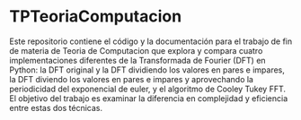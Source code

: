 # TPTeoriaComputacion

Este repositorio contiene el código y la documentación para el trabajo de fin de materia de Teoria de Computacion que explora y compara cuatro implementaciones diferentes de la Transformada de Fourier (DFT) en Python: la DFT original y la DFT dividiendo los valores en pares e impares, la DFT diviendo los valores en pares e impares y aprovechando la periodicidad del exponencial de euler, y el algoritmo de Cooley Tukey FFT. El objetivo del trabajo es examinar la diferencia en complejidad y eficiencia entre estas dos técnicas.